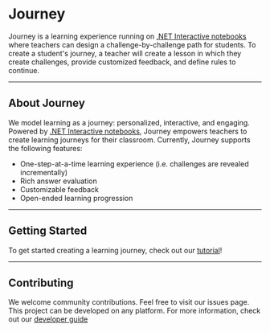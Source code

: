 # Journey
Journey is a learning experience running on [.NET Interactive notebooks](https://github.com/dotnet/interactive) where teachers can design a challenge-by-challenge path for students. To create a student's journey, a teacher will create a lesson in which they create challenges, provide customized feedback, and define rules to continue.

---

## About Journey
We model learning as a journey: personalized, interactive, and engaging. Powered by [.NET Interactive notebooks](https://github.com/dotnet/interactive), Journey empowers teachers to create learning journeys for their classroom.
Currently, Journey supports the following features:
- One-step-at-a-time learning experience (i.e. challenges are revealed incrementally)
- Rich answer evaluation
- Customizable feedback
- Open-ended learning progression

---

## Getting Started
To get started creating a learning journey, check out our [tutorial](docs/tutorial.md)!

---

## Contributing

We welcome community contributions. Feel free to visit our issues page. This project can be developed on any platform. For more information, check out our [developer guide](docs/developer-guide.md)
